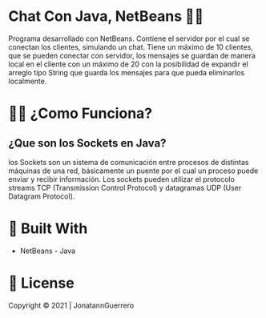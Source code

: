 # Chat Con Java, NetBeans 📱📲

Programa desarrollado con NetBeans. Contiene el servidor por el cual se conectan los clientes, simulando un chat. Tiene un máximo de 10 clientes, que se pueden conectar con servidor, los mensajes se guardan de manera local en el cliente con un máximo de 20 con la posibilidad de expandir el arreglo tipo String que guarda los mensajes para que pueda eliminarlos localmente.

# 👨‍💻 ¿Como Funciona? 

## ¿Que son los Sockets en Java?

los Sockets son un sistema de comunicación entre procesos de distintas máquinas de una red, básicamente un puente por el cual un proceso puede enviar y recibir información. Los sockets pueden utilizar el protocolo streams TCP (Transmission Control Protocol) y datagramas UDP (User Datagram Protocol). 


# 🔧 Built With
- NetBeans - Java 
# 📝 License
Copyright © 2021 | JonatannGuerrero